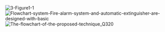 ![3-Figure1-1](https://user-images.githubusercontent.com/99093515/154887026-2b0058f2-755c-4ec6-ac3f-4ca31c77a197.png)
![Flowchart-system-Fire-alarm-system-and-automatic-extinguisher-are-designed-with-basic](https://user-images.githubusercontent.com/99093515/154887031-3b1e75d0-f6f9-4c3b-ac21-1ae9e5c76046.png)
![The-flowchart-of-the-proposed-technique_Q320](https://user-images.githubusercontent.com/99093515/154886466-54847efd-d462-46f9-9407-10f512190d2d.jpg)